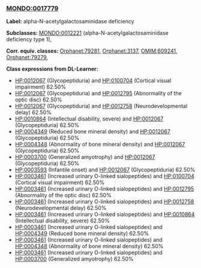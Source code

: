 
### [MONDO:0017779](http://purl.obolibrary.org/obo/MONDO_0017779)
**Label:** alpha-N-acetylgalactosaminidase deficiency

**Subclasses:** [MONDO:0012221](http://purl.obolibrary.org/obo/MONDO_0012221) (alpha-N-acetylgalactosaminidase deficiency type 1), 

**Corr. equiv. classes:** [Orphanet:79281](http://www.orpha.net/ORDO/Orphanet_79281), [Orphanet:3137](http://www.orpha.net/ORDO/Orphanet_3137), [OMIM:609241](http://purl.obolibrary.org/obo/OMIM_609241), [Orphanet:79279](http://www.orpha.net/ORDO/Orphanet_79279), 

**Class expressions from DL-Learner:**

- [HP:0012067](http://purl.obolibrary.org/obo/HP_0012067) (Glycopeptiduria) and [HP:0100704](http://purl.obolibrary.org/obo/HP_0100704) (Cortical visual impairment) 62.50%
- [HP:0012067](http://purl.obolibrary.org/obo/HP_0012067) (Glycopeptiduria) and [HP:0012795](http://purl.obolibrary.org/obo/HP_0012795) (Abnormality of the optic disc) 62.50%
- [HP:0012067](http://purl.obolibrary.org/obo/HP_0012067) (Glycopeptiduria) and [HP:0012758](http://purl.obolibrary.org/obo/HP_0012758) (Neurodevelopmental delay) 62.50%
- [HP:0010864](http://purl.obolibrary.org/obo/HP_0010864) (Intellectual disability, severe) and [HP:0012067](http://purl.obolibrary.org/obo/HP_0012067) (Glycopeptiduria) 62.50%
- [HP:0004349](http://purl.obolibrary.org/obo/HP_0004349) (Reduced bone mineral density) and [HP:0012067](http://purl.obolibrary.org/obo/HP_0012067) (Glycopeptiduria) 62.50%
- [HP:0004348](http://purl.obolibrary.org/obo/HP_0004348) (Abnormality of bone mineral density) and [HP:0012067](http://purl.obolibrary.org/obo/HP_0012067) (Glycopeptiduria) 62.50%
- [HP:0003700](http://purl.obolibrary.org/obo/HP_0003700) (Generalized amyotrophy) and [HP:0012067](http://purl.obolibrary.org/obo/HP_0012067) (Glycopeptiduria) 62.50%
- [HP:0003593](http://purl.obolibrary.org/obo/HP_0003593) (Infantile onset) and [HP:0012067](http://purl.obolibrary.org/obo/HP_0012067) (Glycopeptiduria) 62.50%
- [HP:0003461](http://purl.obolibrary.org/obo/HP_0003461) (Increased urinary O-linked sialopeptides) and [HP:0100704](http://purl.obolibrary.org/obo/HP_0100704) (Cortical visual impairment) 62.50%
- [HP:0003461](http://purl.obolibrary.org/obo/HP_0003461) (Increased urinary O-linked sialopeptides) and [HP:0012795](http://purl.obolibrary.org/obo/HP_0012795) (Abnormality of the optic disc) 62.50%
- [HP:0003461](http://purl.obolibrary.org/obo/HP_0003461) (Increased urinary O-linked sialopeptides) and [HP:0012758](http://purl.obolibrary.org/obo/HP_0012758) (Neurodevelopmental delay) 62.50%
- [HP:0003461](http://purl.obolibrary.org/obo/HP_0003461) (Increased urinary O-linked sialopeptides) and [HP:0010864](http://purl.obolibrary.org/obo/HP_0010864) (Intellectual disability, severe) 62.50%
- [HP:0003461](http://purl.obolibrary.org/obo/HP_0003461) (Increased urinary O-linked sialopeptides) and [HP:0004349](http://purl.obolibrary.org/obo/HP_0004349) (Reduced bone mineral density) 62.50%
- [HP:0003461](http://purl.obolibrary.org/obo/HP_0003461) (Increased urinary O-linked sialopeptides) and [HP:0004348](http://purl.obolibrary.org/obo/HP_0004348) (Abnormality of bone mineral density) 62.50%
- [HP:0003461](http://purl.obolibrary.org/obo/HP_0003461) (Increased urinary O-linked sialopeptides) and [HP:0003700](http://purl.obolibrary.org/obo/HP_0003700) (Generalized amyotrophy) 62.50%


